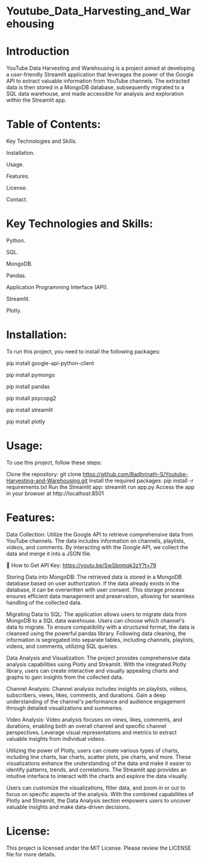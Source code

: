 # Youtube_Data_Harvesting_and_Warehousing
# Introduction

YouTube Data Harvesting and Warehousing is a project aimed at developing a user-friendly Streamlit application that leverages the power of the Google API to extract valuable information from YouTube channels. The extracted data is then stored in a MongoDB database, subsequently migrated to a SQL data warehouse, and made accessible for analysis and exploration within the Streamlit app.


# Table of Contents:

Key Technologies and Skills.

Installation.

Usage.

Features.

License.

Contact.

# Key Technologies and Skills:

Python.

SQL.

MongoDB.

Pandas.

Application Programming Interface (API).

Streamlit.

Plotly.

# Installation:

To run this project, you need to install the following packages:

pip install google-api-python-client

pip install pymongo

pip install pandas

pip install psycopg2

pip install streamlit

pip install plotly

# Usage:

To use this project, follow these steps:

Clone the repository: git clone https://github.com/Badhrinath-S/Youtube-Harvesting-and-Warehousing.git
Install the required packages: pip install -r requirements.txt
Run the Streamlit app: streamlit run app.py
Access the app in your browser at http://localhost:8501

# Features:

Data Collection: Utilize the Google API to retrieve comprehensive data from YouTube channels. The data includes information on channels, playlists, videos, and comments. By interacting with the Google API, we collect the data and merge it into a JSON file.

🎥 How to Get API Key: https://youtu.be/SwSbnmqk3zY?t=79

Storing Data into MongoDB: The retrieved data is stored in a MongoDB database based on user authorization. If the data already exists in the database, it can be overwritten with user consent. This storage process ensures efficient data management and preservation, allowing for seamless handling of the collected data.

Migrating Data to SQL: The application allows users to migrate data from MongoDB to a SQL data warehouse. Users can choose which channel's data to migrate. To ensure compatibility with a structured format, the data is cleansed using the powerful pandas library. Following data cleaning, the information is segregated into separate tables, including channels, playlists, videos, and comments, utilizing SQL queries.

Data Analysis and Visualization: The project provides comprehensive data analysis capabilities using Plotly and Streamlit. With the integrated Plotly library, users can create interactive and visually appealing charts and graphs to gain insights from the collected data.

Channel Analysis: Channel analysis includes insights on playlists, videos, subscribers, views, likes, comments, and durations. Gain a deep understanding of the channel's performance and audience engagement through detailed visualizations and summaries.

Video Analysis: Video analysis focuses on views, likes, comments, and durations, enabling both an overall channel and specific channel perspectives. Leverage visual representations and metrics to extract valuable insights from individual videos.

Utilizing the power of Plotly, users can create various types of charts, including line charts, bar charts, scatter plots, pie charts, and more. These visualizations enhance the understanding of the data and make it easier to identify patterns, trends, and correlations. The Streamlit app provides an intuitive interface to interact with the charts and explore the data visually.

Users can customize the visualizations, filter data, and zoom in or out to focus on specific aspects of the analysis. With the combined capabilities of Plotly and Streamlit, the Data Analysis section empowers users to uncover valuable insights and make data-driven decisions.

# License:

This project is licensed under the MIT License. Please review the LICENSE file for more details.
